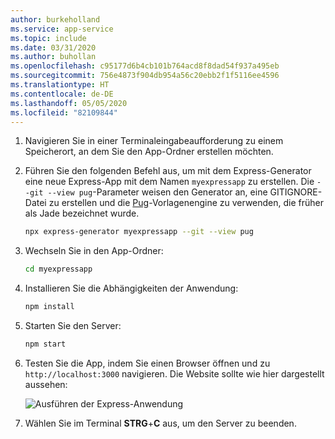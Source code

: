 ```yaml
---
author: burkeholland
ms.service: app-service
ms.topic: include
ms.date: 03/31/2020
ms.author: buhollan
ms.openlocfilehash: c95177d6b4cb101b764acd8f8dad54f937a495eb
ms.sourcegitcommit: 756e4873f904db954a56c20ebb2f1f5116ee4596
ms.translationtype: HT
ms.contentlocale: de-DE
ms.lasthandoff: 05/05/2020
ms.locfileid: "82109844"
---
```

1. Navigieren Sie in einer Terminaleingabeaufforderung zu einem Speicherort, an dem Sie den App-Ordner erstellen möchten.

1. Führen Sie den folgenden Befehl aus, um mit dem Express-Generator eine neue Express-App mit dem Namen `myexpressapp` zu erstellen. Die `--git --view pug`-Parameter weisen den Generator an, eine GITIGNORE-Datei zu erstellen und die [Pug](https://pugjs.org/api/getting-started.html)-Vorlagenengine zu verwenden, die früher als Jade bezeichnet wurde.

    ```bash
    npx express-generator myexpressapp --git --view pug
    ```

1. Wechseln Sie in den App-Ordner:

    ```bash
    cd myexpressapp
    ```

1. Installieren Sie die Abhängigkeiten der Anwendung:

    ```bash
    npm install
    ```

1. Starten Sie den Server:

    ```bash
    npm start
    ```

1. Testen Sie die App, indem Sie einen Browser öffnen und zu `http://localhost:3000` navigieren. Die Website sollte wie hier dargestellt aussehen:

    ![Ausführen der Express-Anwendung](../media/deploy-azure/express.png)

1. Wählen Sie im Terminal **STRG**+**C** aus, um den Server zu beenden.
 
